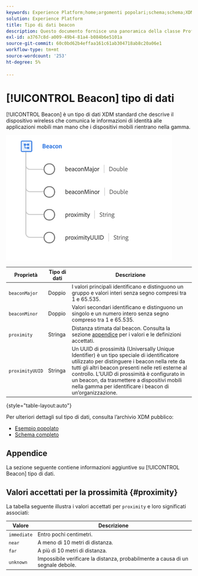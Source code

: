```yaml
---
keywords: Experience Platform;home;argomenti popolari;schema;schema;XDM;campi;schemi;schemi;beacon;dettagli interazione;tipo di dati;tipo di dati;tipo di dati;tipo di dati;
solution: Experience Platform
title: Tipo di dati beacon
description: Questo documento fornisce una panoramica della classe Profilo individuale XDM.
exl-id: a3767c8d-a009-49b4-81a4-b084b6e5101a
source-git-commit: 60c0bd62b4effaa161c61ab304718ab8c20a06e1
workflow-type: tm+mt
source-wordcount: '253'
ht-degree: 5%

---
```


# [!UICONTROL Beacon] tipo di dati

[!UICONTROL Beacon] è un tipo di dati XDM standard che descrive il dispositivo wireless che comunica le informazioni di identità alle applicazioni mobili man mano che i dispositivi mobili rientrano nella gamma.

<img src="../images/data-types/beacon.png" width="450" /><br />

| Proprietà | Tipo di dati | Descrizione |
| --- | --- | --- |
| `beaconMajor` | Doppio | I valori principali identificano e distinguono un gruppo e valori interi senza segno compresi tra 1 e 65.535. |
| `beaconMinor` | Doppio | Valori secondari identificano e distinguono un singolo e un numero intero senza segno compreso tra 1 e 65.535. |
| `proximity` | Stringa | Distanza stimata dal beacon. Consulta la sezione [appendice](#proximity) per i valori e le definizioni accettati. |
| `proximityUUID` | Stringa | Un UUID di prossimità (Universally Unique Identifier) è un tipo speciale di identificatore utilizzato per distinguere i beacon nella rete da tutti gli altri beacon presenti nelle reti esterne al controllo. L’UUID di prossimità è configurato in un beacon, da trasmettere a dispositivi mobili nella gamma per identificare i beacon di un’organizzazione. |

{style=&quot;table-layout:auto&quot;}

Per ulteriori dettagli sul tipo di dati, consulta l’archivio XDM pubblico:

* [Esempio popolato](https://github.com/adobe/xdm/blob/master/components/datatypes/deprecated/beacon-interaction-details.example.1.json)
* [Schema completo](https://github.com/adobe/xdm/blob/master/components/datatypes/deprecated/beacon-interaction-details.schema.json)

## Appendice

La sezione seguente contiene informazioni aggiuntive su [!UICONTROL Beacon] tipo di dati.

## Valori accettati per la prossimità {#proximity}

La tabella seguente illustra i valori accettati per `proximity` e loro significati associati:

| Valore | Descrizione |
| --- | --- |
| `immediate` | Entro pochi centimetri. |
| `near` | A meno di 10 metri di distanza. |
| `far` | A più di 10 metri di distanza. |
| `unknown` | Impossibile verificare la distanza, probabilmente a causa di un segnale debole. |
